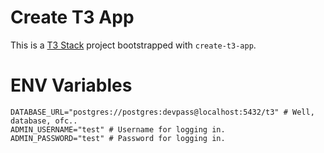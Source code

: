 # Create T3 App

This is a [T3 Stack](https://create.t3.gg/) project bootstrapped with `create-t3-app`.

# ENV Variables

```
DATABASE_URL="postgres://postgres:devpass@localhost:5432/t3" # Well, database, ofc..
ADMIN_USERNAME="test" # Username for logging in.
ADMIN_PASSWORD="test" # Password for logging in.
```
